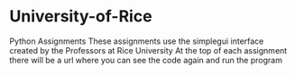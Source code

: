 # University-of-Rice
Python Assignments 
These assignments use the simplegui interface created by 
the Professors at Rice University
At the top of each assignment there will
be a url where you can see the code again and run the program
